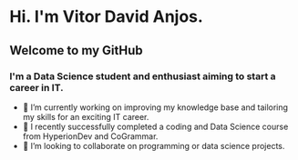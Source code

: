 # Hi. I'm Vitor David Anjos. 
## Welcome to my GitHub
### I'm a Data Science student and enthusiast aiming to start a career in IT.



- 🔭 I’m currently working on improving my knowledge base and tailoring my skills for an exciting IT career.
- 🌱 I recently successfully completed a coding and Data Science course from HyperionDev and CoGrammar.
- 👯 I’m looking to collaborate on programming or data science projects.


